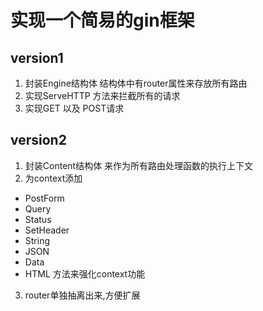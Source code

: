 # 实现一个简易的gin框架

## version1

1. 封装Engine结构体 结构体中有router属性来存放所有路由
2. 实现ServeHTTP 方法来拦截所有的请求
3. 实现GET 以及 POST请求

## version2

1. 封装Content结构体 来作为所有路由处理函数的执行上下文
2. 为context添加 
- PostForm
- Query
- Status
- SetHeader
- String
- JSON
- Data
- HTML
方法来强化context功能
3. router单独抽离出来,方便扩展



